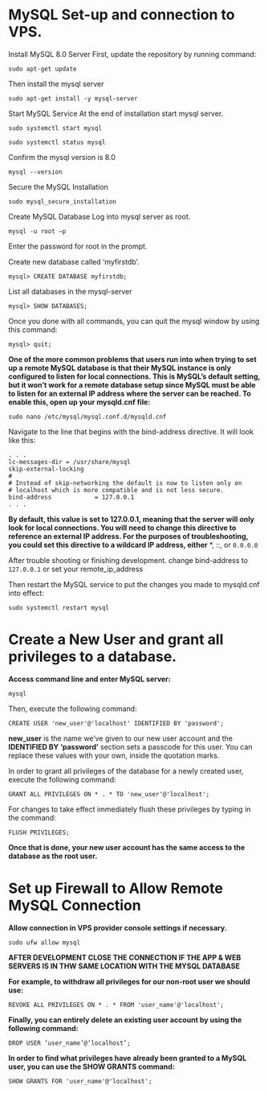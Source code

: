 <h1>MySQL Set-up and connection to VPS.</h1>


Install MySQL 8.0 Server
First, update the repository by running command:

```
sudo apt-get update
```


Then install the mysql server

```
sudo apt-get install -y mysql-server
```


Start MySQL Service
At the end of installation start mysql server.

```
sudo systemctl start mysql

sudo systemctl status mysql
```


Confirm the mysql version is 8.0

```
mysql --version
```


Secure the MySQL Installation
 
```
sudo mysql_secure_installation
```


Create MySQL Database
Log into mysql server as root.

```
mysql -u root –p
```

Enter the password for root in the prompt.


Create new database called ‘myfirstdb’.

```
mysql> CREATE DATABASE myfirstdb;
```


List all databases in the mysql-server

```
mysql> SHOW DATABASES;
```



Once you done with all commands, you can quit the mysql window by using this command:

```
mysql> quit;
```



**One of the more common problems that users run into when trying to set up a remote MySQL database is that their MySQL instance is only configured to listen for local connections. This is MySQL’s default setting, but it won’t work for a remote database setup since MySQL must be able to listen for an external IP address where the server can be reached. To enable this, open up your mysqld.cnf file:**

```
sudo nano /etc/mysql/mysql.conf.d/mysqld.cnf
```

Navigate to the line that begins with the bind-address directive. It will look like this: 

```
. . .
lc-messages-dir = /usr/share/mysql
skip-external-locking
#
# Instead of skip-networking the default is now to listen only on
# localhost which is more compatible and is not less secure.
bind-address            = 127.0.0.1
. . .
```

**By default, this value is set to 127.0.0.1, meaning that the server will only look for local connections. You will need to change this directive to reference an external IP address. For the purposes of troubleshooting, you could set this directive to a wildcard IP address, either** *, ::, or ```0.0.0.0```

After trouble shooting or finishing development. change bind-address to ```127.0.0.1``` or set your remote_ip_address


Then restart the MySQL service to put the changes you made to mysqld.cnf into effect:
```
sudo systemctl restart mysql
```


<h1>Create a New User and grant all privileges to a database.</h1>


**Access command line and enter MySQL server:**
```
mysql
```

Then, execute the following command:
```
CREATE USER 'new_user'@'localhost' IDENTIFIED BY 'password';
```

**new_user** is the name we’ve given to our new user account and the **IDENTIFIED BY ‘password’** section sets a passcode for this user. You can replace these values with your own, inside the quotation marks.


In order to grant all privileges of the database for a newly created user, execute the following command:
```
GRANT ALL PRIVILEGES ON * . * TO 'new_user'@'localhost';
```

For changes to take effect immediately flush these privileges by typing in the command:
```
FLUSH PRIVILEGES;
```

**Once that is done, your new user account has the same access to the database as the root user.**

<h1>Set up Firewall to Allow Remote MySQL Connection</h1>


**Allow connection in VPS provider console settings if necessary.**


```
sudo ufw allow mysql
```


**AFTER DEVELOPMENT CLOSE THE CONNECTION IF THE APP & WEB SERVERS IS IN THW SAME LOCATION WITH THE MYSQL DATABASE**

**For example, to withdraw all privileges for our non-root user we should use:**
```
REVOKE ALL PRIVILEGES ON * . * FROM 'user_name'@'localhost';
```

**Finally, you can entirely delete an existing user account by using the following command:**
```
DROP USER ‘user_name’@‘localhost’;
```

**In order to find what privileges have already been granted to a MySQL user, you can use the SHOW GRANTS command:**
```
SHOW GRANTS FOR 'user_name'@'localhost';
```